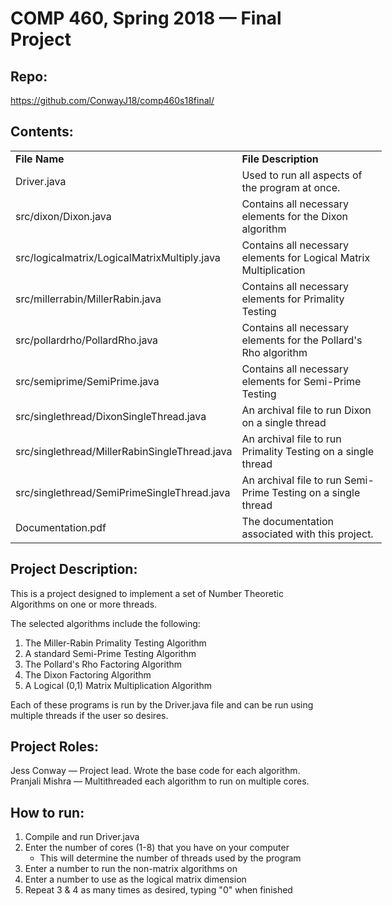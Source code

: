<html>
<h1>COMP 460, Spring 2018 &mdash; Final Project</h1>
<h2>Repo:</h2>
<p><a href="https://github.com/ConwayJ18/comp460s18final/">https://github.com/ConwayJ18/comp460s18final/</a></p>
<h2>Contents:</h2>
<table style="width: 594px;">
<tbody>
<tr>
<td style="width: 119px;"><strong>File Name</strong></td>
<td style="width: 465px;"><strong>File Description</strong></td>
</tr>
<tr>
<td style="width: 119px;">Driver.java</td>
<td style="width: 465px;">Used to run all aspects of the program at once.&nbsp;</td>
</tr>
<tr>
<td style="width: 119px;">src/dixon/Dixon.java</td>
<td style="width: 465px;">Contains all necessary elements for the Dixon algorithm</td>
</tr>
<tr>
<td style="width: 119px;">src/logicalmatrix/LogicalMatrixMultiply.java</td>
<td style="width: 465px;">Contains all necessary elements for Logical Matrix Multiplication</td>
</tr>
<tr>
<td style="width: 119px;">src/millerrabin/MillerRabin.java</td>
<td style="width: 465px;">Contains all necessary elements for Primality Testing</td>
</tr>
<tr>
<td style="width: 119px;">src/pollardrho/PollardRho.java</td>
<td style="width: 465px;">Contains all necessary elements for the Pollard's Rho algorithm</td>
</tr>
<tr>
<td style="width: 119px;">src/semiprime/SemiPrime.java</td>
<td style="width: 465px;">Contains all necessary elements for Semi-Prime Testing</td>
</tr>
<tr>
<td style="width: 119px;">src/singlethread/DixonSingleThread.java</td>
<td style="width: 465px;">An archival file to run Dixon on a single thread</td>
</tr>
<tr>
<td style="width: 119px;">src/singlethread/MillerRabinSingleThread.java</td>
<td style="width: 465px;">An archival file to run Primality Testing on a single thread</td>
</tr>
<tr>
<td style="width: 119px;">src/singlethread/SemiPrimeSingleThread.java</td>
<td style="width: 465px;">An archival file to run Semi-Prime Testing on a single thread</td>
</tr>
<tr>
<td style="width: 119px;">Documentation.pdf</td>
<td style="width: 465px;">The documentation associated with this project.</td>
</tr>
</tbody>
</table>
<h2>Project Description:</h2>
<p>This is a project designed to implement a set of Number Theoretic Algorithms on one or more threads.</p>
<p>The selected algorithms include the following:<br />
<ol>
<li>The Miller-Rabin Primality Testing Algorithm</li>
<li>A standard Semi-Prime Testing Algorithm</li>
<li>The Pollard's Rho Factoring Algorithm</li>
<li>The Dixon Factoring Algorithm</li>
<li>A Logical (0,1) Matrix Multiplication Algorithm</li></p>
</ol>
<p>Each of these programs is run by the Driver.java file and can be run using multiple threads if the user so desires.</p>
<h2>Project Roles:</h2>
<p>Jess Conway &mdash; Project lead. Wrote the base code for each algorithm.<br />Pranjali Mishra &mdash; Multithreaded each algorithm to run on multiple cores.</p>
<h2>How to run:</h2>
<ol>
<li>Compile and run Driver.java</li>
<li>Enter the number of cores (1-8) that you have on your computer
<ul><li>This will determine the number of threads used by the program</li></ul>
</li>
<li>Enter a number to run the non-matrix algorithms on</li>
<li>Enter a number to use as the logical matrix dimension</li>
<li>Repeat 3 & 4 as many times as desired, typing "0" when finished</li>
</ol>
</html>
